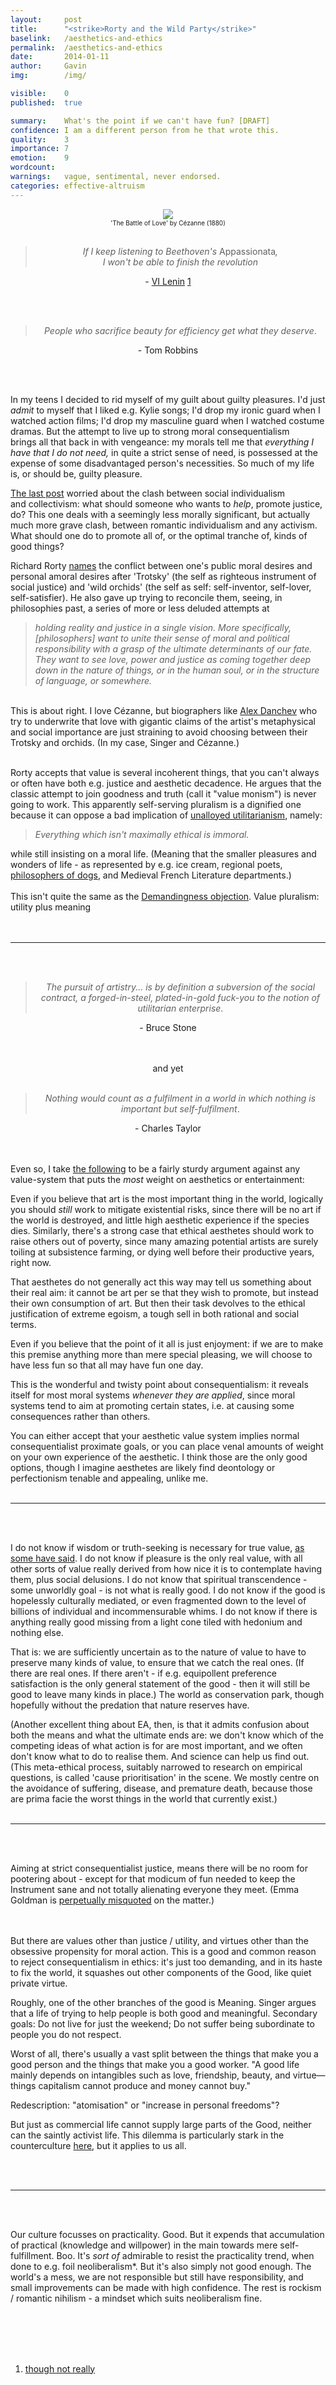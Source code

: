 ```yaml
---
layout:     post
title:      "<strike>Rorty and the Wild Party</strike>"
baselink:   /aesthetics-and-ethics
permalink:  /aesthetics-and-ethics
date:       2014-01-11
author:     Gavin   
img:        /img/

visible:    0
published:  true

summary:    What's the point if we can't have fun? [DRAFT]
confidence: I am a different person from he that wrote this.
quality:    3
importance: 7
emotion:    9
wordcount:  
warnings:   vague, sentimental, never endorsed. 
categories: effective-altruism
---
```



<!-- (or, the Problem of Pluralistic Consequentialism (or, What's the point if <a href="http://www.thebaffler.com/salvos/whats-the-point-if-we-cant-have-fun">we</a> can't have <a href="http://lesswrong.com/lw/xy/the_fun_theory_sequence/">fun</a>?)) -->

<div style="text-align: center;">
    <img src="/img/cezanne-battle.png" />
    <br>
    <span style="font-size: x-small;">'The Battle of Love' by Cézanne (1880)</span>
    <br><br>

<blockquote><i>If I keep listening to Beethoven's </i>Appassionata<i>,<br>I won't be able to finish the revolution</i></blockquote>
- <a href="http://www.imdb.com/title/tt0405094/quotes?item=qt2312980">VI Lenin</a> <a href="#fn:1" id="fnref:1">1</a>
<br />

<br /><br />
<blockquote><i>People who sacrifice beauty for efficiency get what they deserve</i>.</blockquote>
- Tom Robbins

</div>

<!-- <div align="center"><i>Epistemic status</i>: vague, grouchy, over-humanistic. 50%</div> -->

<br /><br />

In my teens I decided to rid myself of my guilt about guilty pleasures. I'd just <i>admit</i> to myself that I liked e.g. Kylie songs; I'd drop my ironic guard when I watched action films; I'd drop my masculine guard when I watched costume dramas. But the attempt to live up to&nbsp;strong moral consequentialism brings&nbsp;all that back in with vengeance:&nbsp;my morals&nbsp;tell me that <em>everything I have that I do not need,</em> in quite a strict sense of need, is possessed at the expense of some disadvantaged person's necessities. So much of my life is, or should be, guilty pleasure.<br />

<a href="/ea-origin">The last post</a> worried about the clash between social individualism and&nbsp;collectivism: what should someone who wants to <em>help</em>, promote justice, do? This one deals with a seemingly less morally significant, but actually much more grave clash, between romantic individualism and any activism. What should one do to promote all of, or the optimal tranche of, kinds of good things?<br>

Richard Rorty <a href="http://cdclv.unlv.edu/pragmatism/rorty_orchids.html">names</a> the conflict between one's public moral desires and personal amoral desires after 'Trotsky' (the self as righteous instrument of social justice) and 'wild orchids' (the self as self: self-inventor, self-lover, self-satisfier). He also gave up trying to reconcile them, seeing, in philosophies past, a series of more or less deluded attempts at 

<blockquote><i>holding reality and justice in a single vision. More specifically, [philosophers] want to unite their sense of moral and political responsibility with a grasp of the ultimate determinants of our fate. They want to see love, power and justice as coming together deep down in the nature of things, or in the human soul, or in the structure of language, or somewhere.</i></blockquote>
<br />
This is about right. I love Cézanne, but biographers like <a href="http://www.weeklystandard.com/articles/postmodern-c-zanne_665182.html?nopager=1">Alex Danchev</a> who try to underwrite that love with&nbsp;gigantic claims of the artist's metaphysical and social importance are just straining to avoid choosing between their Trotsky and orchids. (In my case, Singer and Cézanne.)<br />
<br />

Rorty accepts that value is several incoherent things, that you can't always or often have both e.g. justice and aesthetic decadence. He argues that the classic attempt to join goodness and truth (call it "value monism") is never going to work. This apparently self-serving pluralism is a dignified one because it can oppose a bad implication of <a href="http://ocw.mit.edu/courses/linguistics-and-philosophy/24-231-ethics-fall-2009/lecture-notes/MIT24_231F09_lec21.pdf">unalloyed utilitarianism</a>, namely:
<blockquote>
<i>Everything which isn't maximally ethical is immoral.</i></blockquote>

while still insisting on a moral life. (Meaning that the&nbsp;smaller pleasures and wonders of life - as represented by e.g. ice cream, regional poets, <a href="http://psc.sagepub.com/content/37/1/49.short">philosophers of dogs</a>, and Medieval French Literature departments.)<br />
<br />
This isn't quite the same as the <a href="https://en.wikipedia.org/wiki/Demandingness_objection">Demandingness objection</a>. Value pluralism: utility plus meaning<br />
<br /><br />

<hr />

<br /><br />

<div align="center">


<blockquote><i>The pursuit of artistry... is by definition a subversion of the social contract, a forged-in-steel, plated-in-gold fuck-you to the notion of utilitarian enterprise</i>.</blockquote>
- Bruce Stone

<br /><br />
and yet 
<br /><br />

<blockquote><i>Nothing would count as a fulfilment in a world in which&nbsp;nothing is important but self-fulfilment</i>.</blockquote>
- Charles Taylor

</div><br>

<br>Even so, I take <a href="/x-for-all">the following</a> to be a fairly sturdy argument against any value-system that puts the <i>most</i> weight on aesthetics or entertainment:<br>


Even if you believe that art is the most important thing in the world, logically you should <i>still</i> work to mitigate existential risks, since there will be no art if the world is destroyed, and little high aesthetic experience if the species dies. Similarly, there's a strong case that ethical aesthetes should work to raise others out of poverty, since many amazing potential artists are surely toiling at subsistence farming, or dying well before their productive years, right now.<br>

That aesthetes do not generally act this way may tell us something about their real aim: it cannot be art per se that they wish to promote, but instead their own consumption of art. But then their task devolves to the ethical justification of extreme egoism, a tough sell in both rational and social terms.<br>

Even if you believe that the point of it all is just enjoyment: if we are to make this premise anything more than mere special pleasing, we will choose to have less fun so that all may have fun one day.<br>

This is the wonderful and twisty point about consequentialism: it reveals itself for most moral systems <i>whenever they are applied</i>, since moral systems tend to aim at promoting certain states, i.e. at causing some consequences rather than others.<br>

You can either accept that your aesthetic value system implies normal consequentialist proximate goals, or you can place venal amounts of weight on your own experience of the aesthetic. I think those are the only good options, though I imagine aesthetes are likely find deontology or perfectionism tenable and appealing, unlike me.<br><br>


<hr />

<br><br>

I do not know if wisdom or truth-seeking is necessary for true value, <a href="https://aeon.co/conversations/is-it-really-better-to-be-a-sad-socrates-than-a-happy-pig">as some have said</a>. I do not know if pleasure is the only real value, with all other sorts of value really derived from how nice it is to contemplate having them, plus social delusions. I do not know that spiritual transcendence - some unworldly goal - is not what is really good. I do not know if the good is hopelessly culturally mediated, or even fragmented down to the level of billions of individual and incommensurable whims. I do not know if there is anything really good missing from a light cone tiled with hedonium and nothing else.<br>

That is: we are sufficiently uncertain as to the nature of value to have to preserve many kinds of value, to ensure that we catch the real ones. (If there are real ones. If there aren't - if e.g. equipollent preference satisfaction is the only general statement of the good - then it will still be good to leave many kinds in place.) The world as conservation park, though hopefully without the predation that nature reserves have.<br>

(Another excellent thing about EA, then, is that it admits confusion about both the means and what the ultimate ends are: we don't know which of the competing ideas of what action is for are most important, and we often don't know what to do to realise them. And science can help us find out. (This meta-ethical process, suitably narrowed to research on empirical questions, is called 'cause prioritisation' in the scene. We mostly centre on the avoidance of suffering, disease, and premature death, because those are prima facie the worst things in the world that currently exist.) <br><br>

<hr />

<br><br>

Aiming at strict consequentialist justice, means there will be no room for pootering about - except for that modicum of fun needed to keep the Instrument sane and not totally alienating everyone they meet. (Emma Goldman is <a href="http://ucblibrary3.berkeley.edu/Goldman/Features/dances_shulman.html">perpetually misquoted</a> on the matter.) 

<br><br>But there are values other than justice / utility, and virtues other than the obsessive propensity for moral action. This is a good and common reason to reject consequentialism in ethics: it's just too demanding, and in its haste to fix the world, it squashes out other components of the Good, like quiet private&nbsp;virtue.<br />

Roughly, one of the other branches of the good is Meaning. Singer argues that a life of trying to help people is both good and meaningful. Secondary goals: Do not live for just the weekend; Do not suffer being subordinate to people you do not respect.<br />

Worst of all, there's usually a vast split between the things that make you a good person and the things that make you a good worker. "A good life mainly depends on intangibles such as love, friendship, beauty, and virtue&#8212;things capitalism cannot produce and money cannot buy."<br />

Redescription: "atomisation" or "increase in personal freedoms"?<br />

But just as commercial life cannot supply large parts of the Good, neither can the saintly activist life. This dilemma is particularly stark in the counterculture <a href="/nofx">here</a>, but it applies to us all.

<br /><br>

<hr />

<br /><br />

Our culture&nbsp;focusses on&nbsp;practicality. Good. But it expends that accumulation of practical (knowledge and willpower) in the main towards mere self-fulfillment. Boo. It's <i>sort of</i> admirable to resist the practicality trend, when done to e.g. foil neoliberalism*. But it's also simply not good enough. The world's a mess, we are not responsible but still have responsibility, and small improvements can be made with high confidence. The rest is rockism / romantic nihilism - a mindset&nbsp;which suits neoliberalism fine.<br><br>

<br /><br /><br />


<div class="footnotes">

<ol>
    <!-- 1 -->
    <li class="footnote" id="fn:1">
         <a href="https://www.marxists.org/archive/gorky-maxim/1924/01/x01.htm">though not really</a>
    </li>

</ol>

</div>